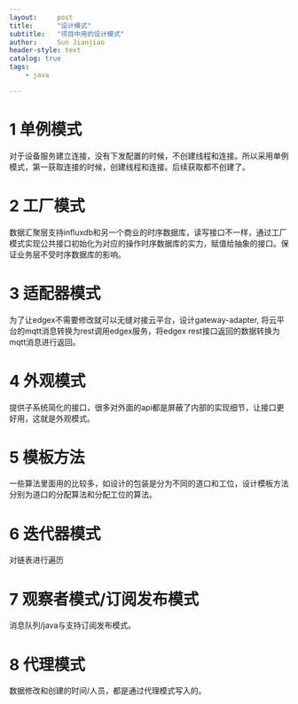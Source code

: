```yaml
---
layout:     post
title:      "设计模式"  
subtitle:   "项目中用的设计模式"
author:     Sun Jianjiao
header-style: text
catalog: true
tags:
    - java

---
```


# 1 单例模式

对于设备服务建立连接，没有下发配置的时候，不创建线程和连接。所以采用单例模式，第一获取连接的时候，创建线程和连接。后续获取都不创建了。

# 2 工厂模式

数据汇聚层支持influxdb和另一个商业的时序数据库，读写接口不一样，通过工厂模式实现公共接口初始化为对应的操作时序数据库的实力，赋值给抽象的接口。保证业务层不受时序数据库的影响。

# 3 适配器模式

为了让edgex不需要修改就可以无缝对接云平台，设计gateway-adapter, 将云平台的mqtt消息转换为rest调用edgex服务，将edgex rest接口返回的数据转换为mqtt消息进行返回。

# 4 外观模式

提供子系统简化的接口，很多对外面的api都是屏蔽了内部的实现细节，让接口更好用，这就是外观模式。

# 5 模板方法

一些算法里面用的比较多，如设计的包装是分为不同的道口和工位，设计模板方法分别为道口的分配算法和分配工位的算法。

# 6 迭代器模式

对链表进行遍历

# 7 观察者模式/订阅发布模式

消息队列/java与支持订阅发布模式。

# 8 代理模式

数据修改和创建的时间/人员，都是通过代理模式写入的。